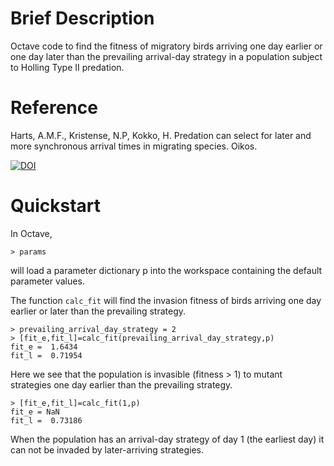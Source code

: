 # Brief Description

Octave code to find the fitness of migratory birds arriving one day earlier or one day later than the prevailing arrival-day strategy in a population subject to Holling Type II predation.

# Reference

Harts, A.M.F., Kristense, N.P, Kokko, H. Predation can select for later and more synchronous arrival times in migrating species. Oikos.

[![DOI](https://zenodo.org/badge/4054/nadiahpk/predation-arrival-time.svg)](https://zenodo.org/badge/latestdoi/4054/nadiahpk/predation-arrival-time)

# Quickstart

In Octave,

```> params```

will load a parameter dictionary p into the workspace containing the default parameter values. 

The function ```calc_fit``` will find the invasion fitness of birds arriving one day earlier or later than the prevailing strategy.

```
> prevailing_arrival_day_strategy = 2
> [fit_e,fit_l]=calc_fit(prevailing_arrival_day_strategy,p)
fit_e =  1.6434
fit_l =  0.71954
```

Here we see that the population is invasible (fitness > 1) to mutant strategies one day earlier than the prevailing strategy.
```
> [fit_e,fit_l]=calc_fit(1,p)
fit_e = NaN
fit_l =  0.73186
```
When the population has an arrival-day strategy of day 1 (the earliest day) it can not be invaded by later-arriving strategies.



